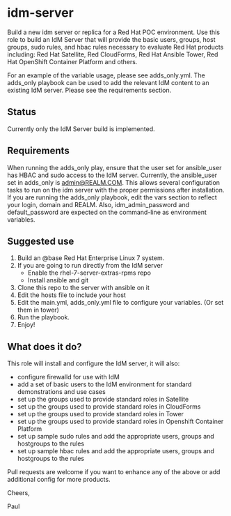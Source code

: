 # idm-server
Build a new idm server or replica for a Red Hat POC environment. Use this role to build an IdM Server that will provide the basic users, groups, host groups, sudo rules, and hbac rules necessary to evaluate Red Hat products including: Red Hat Satellite, Red CloudForms, Red Hat Ansible Tower, Red Hat OpenShift Container Platform and others. 

For an example of the variable usage, please see adds_only.yml. The adds_only playbook can be used to add the relevant IdM content to an existing IdM server. Please see the requirements section.

## Status
Currently only the IdM Server build is implemented.

## Requirements
When running the adds_only play, ensure that the user set for ansible_user has HBAC and sudo access to the IdM server. Currently, the ansible_user set in adds_only is admin@REALM.COM. This allows several configuration tasks to run on the idm server with the proper permissions after installation. If you are running the adds_only playbook, edit the vars section to reflect your login, domain and REALM. Also, idm_admin_password and default_password are expected on the command-line as environment variables.  

## Suggested use

1. Build an @base Red Hat Enterprise Linux 7 system. 
2. If you are going to run directly from the IdM server
   - Enable the rhel-7-server-extras-rpms repo
   - Install ansible and git
3. Clone this repo to the server with ansible on it
4. Edit the hosts file to include your host
5. Edit the main.yml, adds_only.yml file to configure your variables. (Or set them in tower)
6. Run the playbook.
7. Enjoy!


## What does it do?

This role will install and configure the IdM server, it will also:
- configure firewalld for use with IdM
- add a set of basic users to the IdM environment for standard demonstrations and use cases
- set up the groups used to provide standard roles in Satellite
- set up the groups used to provide standard roles in CloudForms 
- set up the groups used to provide standard roles in Tower
- set up the groups used to provide standard roles in Openshift Container Platform
- set up sample sudo rules and add the appropriate users, groups and hostgroups to the rules
- set up sample hbac rules and add the appropriate users, groups and hostgroups to the rules

Pull requests are welcome if you want to enhance any of the above or add additional config for more products.

Cheers,

Paul
